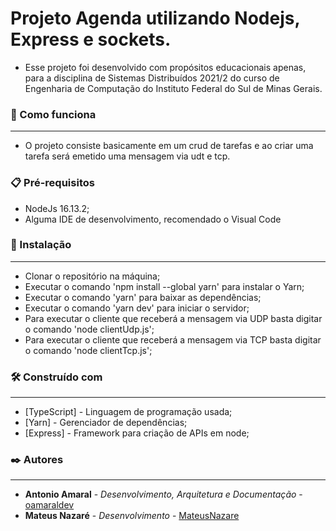 # Projeto Agenda utilizando Nodejs, Express e sockets.

- Esse projeto foi desenvolvido com propósitos educacionais apenas, para a disciplina de Sistemas Distribuídos 2021/2 do curso de Engenharia de Computação do Instituto Federal do Sul de Minas Gerais.

### 🚀 Como funciona
---

- O projeto consiste basicamente em um crud de tarefas e ao criar uma tarefa será emetido uma mensagem via udt e tcp.

### 📋 Pré-requisitos

- NodeJs 16.13.2;
- Alguma IDE de desenvolvimento, recomendado o Visual Code

### 🔧 Instalação
---

- Clonar o repositório na máquina;
- Executar o comando 'npm install --global yarn' para instalar o Yarn;
- Executar o comando 'yarn' para baixar as dependências;
- Executar o comando 'yarn dev' para iniciar o servidor;
- Para executar o cliente que receberá a mensagem via UDP basta digitar o comando 'node clientUdp.js';
- Para executar o cliente que receberá a mensagem via TCP basta digitar o comando 'node clientTcp.js';

### 🛠️ Construído com
---

* [TypeScript] - Linguagem de programação usada;
* [Yarn] - Gerenciador de dependências;
* [Express] - Framework para criação de APIs em node;

### ✒️ Autores
---

* **Antonio Amaral** - *Desenvolvimento, Arquitetura e Documentação* - [oamaraldev](https://github.com/oamaraldev)
* **Mateus Nazaré** - *Desenvolvimento* - [MateusNazare](https://github.com/MateusNazare)
